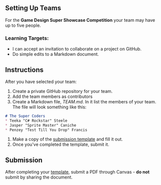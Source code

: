 ---
---

[//]: # ( <p><iframe src="https://douglasurner.github.io/GDP1/units/0/assignments/U0.2-first-submission/" width="100%" height="666px"></iframe></p> )

## Setting Up Teams

For the **Game Design Super Showcase Competition** your team may have up to five people.

[slides]: #
[template]: https://docs.google.com/document/d/1_l7tWjuuPGBmixNNH1JdJMCW_iilT8C9cmBVg2x9IsQ/edit?usp=sharing

### Learning Targets:

* I can accept an invitation to collaborate on a project on GitHub.
* Do simple edits to a Markdown document.

## Instructions

After you have selected your team:
1. Create a private GitHub repository for your team.
1. Add the team members as contributors
1. Create a Markdown file, *TEAM.md*. In it list the members of your team. The file will look something like this:
```markdown
# The Super Coders
* Teeka "C# Rockstar" Steele
* Jasper "Sprite Master" Caniche
* Penzey "Test Till You Drop" Francis
```
1. Make a copy of the [submission template][template] and fill it out.
1. Once you've completed the template, submit it.

## Submission

After completing your [template][], submit a PDF through Canvas - **do not** submit by sharing the document.
